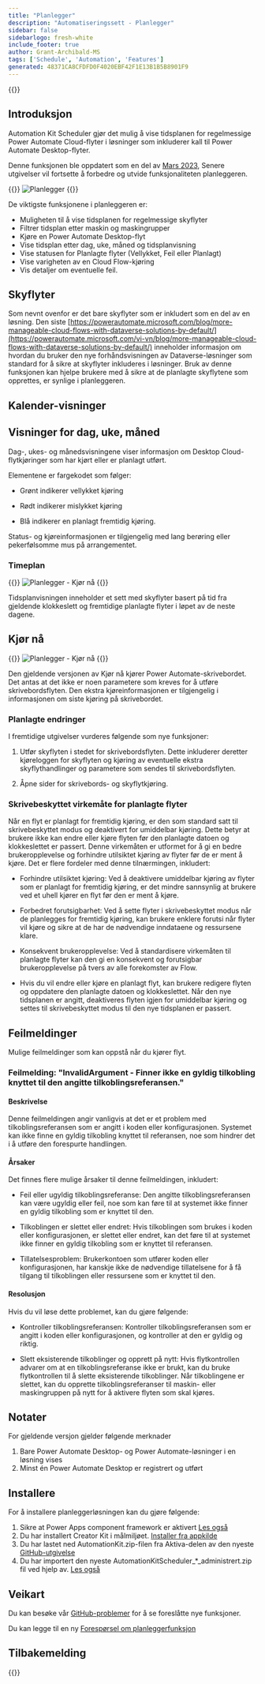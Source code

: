 ```yaml
---
title: "Planlegger"
description: "Automatiseringssett - Planlegger"
sidebar: false
sidebarlogo: fresh-white
include_footer: true
author: Grant-Archibald-MS
tags: ['Schedule', 'Automation', 'Features']
generated: 48371CA8CFDFD0F4020EBF42F1E13B1B5B8901F9
---
```


{{<toc>}}

## Introduksjon

Automation Kit Scheduler gjør det mulig å vise tidsplanen for regelmessige Power Automate Cloud-flyter i løsninger som inkluderer kall til Power Automate Desktop-flyter.

Denne funksjonen ble oppdatert som en del av [Mars 2023](/nb/releases/march-2023), Senere utgivelser vil fortsette å forbedre og utvide funksjonaliteten planleggeren.

{{<border>}}
![Planlegger](/images/schedule.png)
{{</border>}}

De viktigste funksjonene i planleggeren er:

- Muligheten til å vise tidsplanen for regelmessige skyflyter
- Filtrer tidsplan etter maskin og maskingrupper
- Kjøre en Power Automate Desktop-flyt
- Vise tidsplan etter dag, uke, måned og tidsplanvisning
- Vise statusen for Planlagte flyter (Vellykket, Feil eller Planlagt)
- Vise varigheten av en Cloud Flow-kjøring
- Vis detaljer om eventuelle feil.

## Skyflyter

Som nevnt ovenfor er det bare skyflyter som er inkludert som en del av en løsning. Den siste [https://powerautomate.microsoft.com/blog/more-manageable-cloud-flows-with-dataverse-solutions-by-default/](https://powerautomate.microsoft.com/vi-vn/blog/more-manageable-cloud-flows-with-dataverse-solutions-by-default/) inneholder informasjon om hvordan du bruker den nye forhåndsvisningen av Dataverse-løsninger som standard for å sikre at skyflyter inkluderes i løsninger. Bruk av denne funksjonen kan hjelpe brukere med å sikre at de planlagte skyflytene som opprettes, er synlige i planleggeren.

## Kalender-visninger

## Visninger for dag, uke, måned

Dag-, ukes- og månedsvisningene viser informasjon om Desktop Cloud-flytkjøringer som har kjørt eller er planlagt utført.

Elementene er fargekodet som følger:

- Grønt indikerer vellykket kjøring

- Rødt indikerer mislykket kjøring

- Blå indikerer en planlagt fremtidig kjøring.

Status- og kjøreinformasjonen er tilgjengelig med lang berøring eller pekerfølsomme mus på arrangementet.

### Timeplan

{{<border>}}
![Planlegger - Kjør nå](/images/scheduler-schedule-view.png)
{{</border>}}

Tidsplanvisningen inneholder et sett med skyflyter basert på tid fra gjeldende klokkeslett og fremtidige planlagte flyter i løpet av de neste dagene.

## Kjør nå

{{<border>}}
![Planlegger - Kjør nå](/images/scheduler-run-now.png)
{{</border>}}

Den gjeldende versjonen av Kjør nå kjører Power Automate-skrivebordet. Det antas at det ikke er noen parametere som kreves for å utføre skrivebordsflyten. Den ekstra kjøreinformasjonen er tilgjengelig i informasjonen om siste kjøring på skrivebordet.

### Planlagte endringer

I fremtidige utgivelser vurderes følgende som nye funksjoner:

1. Utfør skyflyten i stedet for skrivebordsflyten. Dette inkluderer deretter kjøreloggen for skyflyten og kjøring av eventuelle ekstra skyflythandlinger og parametere som sendes til skrivebordsflyten.

2. Åpne sider for skrivebords- og skyflytkjøring.

### Skrivebeskyttet virkemåte for planlagte flyter

Når en flyt er planlagt for fremtidig kjøring, er den som standard satt til skrivebeskyttet modus og deaktivert for umiddelbar kjøring. Dette betyr at brukere ikke kan endre eller kjøre flyten før den planlagte datoen og klokkeslettet er passert. Denne virkemåten er utformet for å gi en bedre brukeropplevelse og forhindre utilsiktet kjøring av flyter før de er ment å kjøre.
Det er flere fordeler med denne tilnærmingen, inkludert:

- Forhindre utilsiktet kjøring: Ved å deaktivere umiddelbar kjøring av flyter som er planlagt for fremtidig kjøring, er det mindre sannsynlig at brukere ved et uhell kjører en flyt før den er ment å kjøre.

- Forbedret forutsigbarhet: Ved å sette flyter i skrivebeskyttet modus når de planlegges for fremtidig kjøring, kan brukere enklere forutsi når flyter vil kjøre og sikre at de har de nødvendige inndataene og ressursene klare.

- Konsekvent brukeropplevelse: Ved å standardisere virkemåten til planlagte flyter kan den gi en konsekvent og forutsigbar brukeropplevelse på tvers av alle forekomster av Flow.

- Hvis du vil endre eller kjøre en planlagt flyt, kan brukere redigere flyten og oppdatere den planlagte datoen og klokkeslettet. Når den nye tidsplanen er angitt, deaktiveres flyten igjen for umiddelbar kjøring og settes til skrivebeskyttet modus til den nye tidsplanen er passert.

## Feilmeldinger

Mulige feilmeldinger som kan oppstå når du kjører flyt.

### Feilmelding: "InvalidArgument - Finner ikke en gyldig tilkobling knyttet til den angitte tilkoblingsreferansen."

#### Beskrivelse

Denne feilmeldingen angir vanligvis at det er et problem med tilkoblingsreferansen som er angitt i koden eller konfigurasjonen. Systemet kan ikke finne en gyldig tilkobling knyttet til referansen, noe som hindrer det i å utføre den forespurte handlingen.

#### Årsaker

Det finnes flere mulige årsaker til denne feilmeldingen, inkludert:

- Feil eller ugyldig tilkoblingsreferanse: Den angitte tilkoblingsreferansen kan være ugyldig eller feil, noe som kan føre til at systemet ikke finner en gyldig tilkobling som er knyttet til den.

- Tilkoblingen er slettet eller endret: Hvis tilkoblingen som brukes i koden eller konfigurasjonen, er slettet eller endret, kan det føre til at systemet ikke finner en gyldig tilkobling som er knyttet til referansen.

- Tillatelsesproblem: Brukerkontoen som utfører koden eller konfigurasjonen, har kanskje ikke de nødvendige tillatelsene for å få tilgang til tilkoblingen eller ressursene som er knyttet til den.

#### Resolusjon

Hvis du vil løse dette problemet, kan du gjøre følgende:

- Kontroller tilkoblingsreferansen: Kontroller tilkoblingsreferansen som er angitt i koden eller konfigurasjonen, og kontroller at den er gyldig og riktig.

- Slett eksisterende tilkoblinger og opprett på nytt: Hvis flytkontrollen advarer om at en tilkoblingsreferanse ikke er brukt, kan du bruke flytkontrollen til å slette eksisterende tilkoblinger. Når tilkoblingene er slettet, kan du opprette tilkoblingsreferanser til maskin- eller maskingruppen på nytt for å aktivere flyten som skal kjøres.

## Notater

For gjeldende versjon gjelder følgende merknader

1. Bare Power Automate Desktop- og Power Automate-løsninger i en løsning vises
1. Minst én Power Automate Desktop er registrert og utført

## Installere

For å installere planleggerløsningen kan du gjøre følgende:

1. Sikre at Power Apps component framework er aktivert <a href="https://learn.microsoft.com/en-us/power-apps/developer/component-framework/component-framework-for-canvas-apps#enable-the-power-apps-component-framework-feature" target="_blank">Les også</a>
1. Du har installert Creator Kit i målmiljøet. <a href="https://appsource.microsoft.com/en-us/product/dynamics-365/microsoftpowercatarch.creatorkit1" target="_blank">Installer fra appkilde</a>
1. Du har lastet ned AutomationKit.zip-filen fra Aktiva-delen av den nyeste <a href="https://github.com/microsoft/powercat-automation-kit/releases" target="_blank">GitHub-utgivelse</a>
1. Du har importert den nyeste AutomationKitScheduler_*_administrert.zip fil ved hjelp av. <a href='https://learn.microsoft.com/en-us/power-apps/maker/data-platform/import-update-export-solutions' target="_blank">Les også</a>

## Veikart

Du kan besøke vår <a href="https://github.com/microsoft/powercat-automation-kit/issues?q=is%3Aissue+is%3Aopen+label%3Ascheduler" target="_blank">GitHub-problemer</a> for å se foreslåtte nye funksjoner.

Du kan legge til en ny <a href="https://github.com/microsoft/powercat-automation-kit/issues/new?assignees=&labels=automation-kit%2Cenhancement%2Cscheduler&template=2-automation-kit-feature.yml&title=%5BAutomation+Kit+-+Feature%5D%3A+FEATURE+TITLE" target="_blank">Forespørsel om planleggerfunksjon</a>

## Tilbakemelding

{{<questions name="/content/nb/features/scheduler.json" completed="Takk for at du gir tilbakemelding" showNavigationButtons="false" locale="nb">}}
